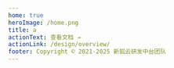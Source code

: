 ```yaml
---
home: true
heroImage: /home.png
title: a
actionText: 查看文档 →
actionLink: /design/overview/
footer: Copyright © 2021-2025 新狐云研发中台团队
---
```

